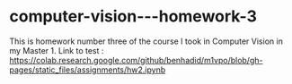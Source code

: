 # computer-vision---homework-3
This is homework number three of the course I took in Computer Vision in my Master 1.
Link to test :
https://colab.research.google.com/github/benhadid/m1vpo/blob/gh-pages/static_files/assignments/hw2.ipynb
